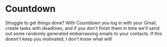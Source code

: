 # Countdown
Struggle to get things done? With Countdown you log in with your Gmail, create tasks with deadlines, and if you don't finish them in time we'll send out some randomly generated embarrassing emails to your contacts. If this doesn't keep you motivated, I don't know what will!
